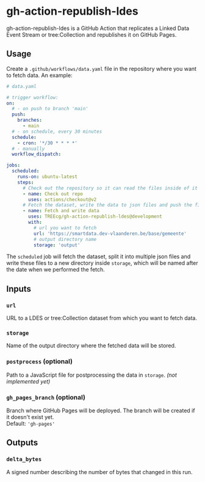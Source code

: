 # gh-action-republish-ldes
gh-action-republish-ldes is a GitHub Action that replicates a Linked Data Event Stream or tree:Collection and 
republishes it on GitHub Pages.

## Usage
Create a `.github/workflows/data.yaml` file in the repository where you want to fetch data. An example:
```yaml
# data.yaml

# trigger workflow:
on:
  # - on push to branch 'main'
  push:
    branches:
      - main
  # - on schedule, every 30 minutes
  schedule:
    - cron: '*/30 * * * *'
  # - manually 
  workflow_dispatch:

jobs:
  scheduled:
    runs-on: ubuntu-latest
    steps:
      # Check out the repository so it can read the files inside of it and do other operations
      - name: Check out repo
        uses: actions/checkout@v2
      # Fetch the dataset, write the data to json files and push the files to the repo
      - name: Fetch and write data
        uses: TREEcg/gh-action-republish-ldes@development
        with:
          # url you want to fetch
          url: 'https://smartdata.dev-vlaanderen.be/base/gemeente'
          # output directory name 
          storage: 'output'
```

The `scheduled` job will fetch the dataset, split it into multiple json files and write these files to a new directory inside `storage`, which will be named after the date when we performed the fetch.

## Inputs

### `url`

URL to a LDES or tree:Collection dataset from which you want to fetch data.

### `storage`

Name of the output directory where the fetched data will be stored.

### `postprocess` (optional)

Path to a JavaScript file for postprocessing the data in `storage`. *(not implemented yet)*

### `gh_pages_branch` (optional)

Branch where GitHub Pages will be deployed. The branch will be created if it doesn't exist yet.\
Default: `'gh-pages'`


## Outputs

### `delta_bytes`

A signed number describing the number of bytes that changed in this run.
